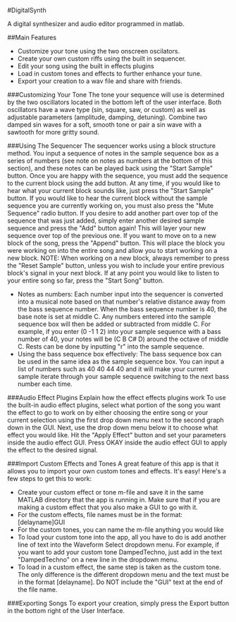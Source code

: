 #DigitalSynth

A digital synthesizer and audio editor programmed in matlab.

##Main Features
* Customize your tone using the two onscreen oscilators.
* Create your own custom riffs using the built in sequencer.
* Edit your song using the built in effects plugins
* Load in custom tones and effects to further enhance your tune.
* Export your creation to a wav file and share with friends.

###Customizing Your Tone
The tone your sequence will use is determined by the two oscillators located in the bottom
left of the user interface.  Both oscillators have a wave type (sin, square, saw, or custom) as well as adjustable parameters (amplitude, damping, detuning).  Combine two damped sin waves for a soft, smooth tone or pair a sin wave with a sawtooth for more gritty sound.

###Using The Sequencer
The sequencer works using a block structure method. You input a sequence of notes in the sample sequence box as a series of numbers (see note on notes as numbers at the bottom of this section), and these notes can be played back using the "Start Sample" button. Once you are happy with the sequence, you must add the sequence to the current block using the add button.
At any time, if you would like to hear what your current block sounds like, just press the "Start Sample" button. If you would like to hear the current block without the sample sequence you are currently working on, you must also press the "Mute Sequence" radio button. 
If you desire to add another part over top of the sequence that was just added, simply enter another desired sample sequence and press the "Add" button again! This will layer your new sequence over top of the previous one.
If you want to move on to a new block of the song, press the "Append" button. This will place the block you were working on into the entire song and allow you to start working on a new block. 
NOTE: When working on a new block, always remember to press the "Reset Sample" button, unless you wish to include your entire previous block's signal in your next block.
If at any point you would like to listen to your entire song so far, press the "Start Song" button.

* Notes as numbers: 
Each number input into the sequencer is converted into a musical note based on that number's relative distance away from the bass sequence number. When the bass sequence number is 40, the base note is set at middle C. Any numbers entered into the sample sequence box will then be added or subtracted from middle C. For example, if you enter (0 -1 1 2) into your sample sequence with a bass number of 40, your notes will be (C B C# D) around the octave of middle C.
Rests can be done by inputting "r" into the sample sequence.
* Using the bass sequence box effectively: 
The bass sequence box can be used in the same idea as the sample sequence box. You can input a list of numbers such as 40 40 44 40 and it will make your current sample iterate through your sample sequence switching to the next bass number each time.

###Audio Effect Plugins
Explain how the effect effects plugins work
To use the built-in audio effect plugins, select what portion of the song you want the effect to go to work on by either choosing the entire song or your current selection using the first drop down menu next to the second graph down in the GUI. Next, use the drop down menu below it to choose what effect you would like. Hit the "Apply Effect" button and set your parameters inside the audio effect GUI. Press OKAY inside the audio effect GUI to apply the effect to the desired signal.

###Import Custom Effects and Tones
A great feature of this app is that it allows you to import your own custom tones and effects. It's easy! Here's a few steps to get this to work:
* Create your custom effect or tone m-file and save it in the same MATLAB directory that the app is running in. Make sure that if you are making a custom effect that you also make a GUI to go with it.
* For the custom effects, file names must be in the format: [delayname]GUI
* For the custom tones, you can name the m-file anything you would like
* To load your custom tone into the app, all you have to do is add another line of text into the Waveform Select dropdown menu. For example, if you want to add your custom tone DampedTechno, just add in the text "DampedTechno" on a new line in the dropdown menu.
* To load in a custom effect, the same step is taken as the custom tone. The only difference is the different dropdown menu and the text must be in the format [delayname]. Do NOT include the "GUI" text at the end of the file name.

###Exporting Songs
To export your creation, simply press the Export button in the bottom right of the User Interface.
